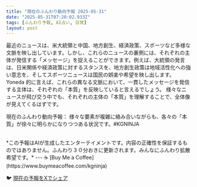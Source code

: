```yaml
---
title: "現在のふんわり動向予報 2025-05-31"
date: "2025-05-31T07:20:02.933Z"
tags: [ふんわり予報, AI占い, 日常]
layout: post
---
```



最近のニュースは、米大統領と中国、地方創生、経済政策、スポーツなど多様な文脈を映し出しています。しかし、これらのニュースの裏側には、それぞれの主体が発信する「メッセージ」を捉えることができます。例えば、大統領の発言は、日米関係や経済政策に対するスタンスを、地方創生政策は地域活性化への強い意志を、そしてスポーツニュースは国民の娯楽や希望を映し出します。  Yoneda 的に言えば、これらの異なる文脈において、一貫したメッセージを発信する主体は、それぞれの「本質」を反映していると言えるでしょう。  様々なニュースが飛び交う中でも、それぞれの主体の「本質」を理解することで、全体像が見えてくるはずです。

現在のふんわり動向予報：
様々な要素が複雑に絡み合いながらも、各々の「本質」が徐々に明らかになりつつある状況です。#KGNINJA

<br>
*この予報はAIが生成したエンターテイメントです。内容の正確性を保証するものではありません。ふんわり３０分おきに更新されます。みんなにふんわり拡散希望です。*
---
☕️ [Buy Me a Coffee](https://www.buymeacoffee.com/kgninja)

🐦 [現在の予報をXでシェア](https://twitter.com/intent/tweet?text=%E7%8F%BE%E5%9C%A8%E3%81%AE%E3%81%B5%E3%82%93%E3%82%8F%E3%82%8A%E4%BA%88%E5%A0%B1%3A%20%E3%80%8C%E6%9C%80%E8%BF%91%E3%81%AE%E3%83%8B%E3%83%A5%E3%83%BC%E3%82%B9%E3%81%AF%E3%80%81%E7%B1%B3%E5%A4%A7%E7%B5%B1%E9%A0%98%E3%81%A8%E4%B8%AD%E5%9B%BD%E3%80%81%E5%9C%B0%E6%96%B9%E5%89%B5%E7%94%9F%E3%80%81%E7%B5%8C%E6%B8%88%E6%94%BF%E7%AD%96%E3%80%81%E3%82%B9%E3%83%9D%E3%83%BC%E3%83%84%E3%81%AA%E3%81%A9%E5%A4%9A%E6%A7%98%E3%81%AA%E6%96%87%E8%84%88%E3%82%92%E6%98%A0%E3%81%97%E5%87%BA%E3%81%97%E3%81%A6%E3%81%84%E3%81%BE%E3%81%99%E3%80%82%E3%80%8D%23KGNINJA%20%E7%B6%9A%E3%81%8D%E3%81%AF%E3%83%96%E3%83%AD%E3%82%B0%E3%81%A7%EF%BC%81%F0%9F%91%87&url=https%3A%2F%2Fkg-ninja.github.io%2FFunwariyoso%2F)
